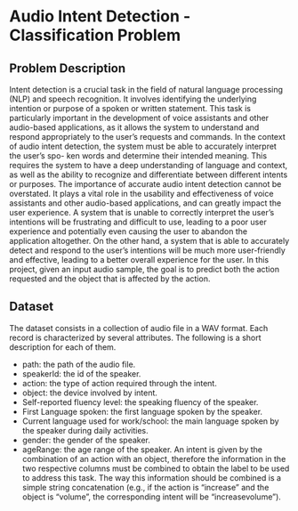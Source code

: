 # Audio Intent Detection - Classification Problem

## Problem Description
Intent detection is a crucial task in the field of natural language processing (NLP) and speech recognition.
It involves identifying the underlying intention or purpose of a spoken or written statement. This task
is particularly important in the development of voice assistants and other audio-based applications, as it
allows the system to understand and respond appropriately to the user’s requests and commands.
In the context of audio intent detection, the system must be able to accurately interpret the user’s spo-
ken words and determine their intended meaning. This requires the system to have a deep understanding
of language and context, as well as the ability to recognize and differentiate between different intents or
purposes.
The importance of accurate audio intent detection cannot be overstated. It plays a vital role in the
usability and effectiveness of voice assistants and other audio-based applications, and can greatly impact
the user experience. A system that is unable to correctly interpret the user’s intentions will be frustrating
and difficult to use, leading to a poor user experience and potentially even causing the user to abandon
the application altogether. On the other hand, a system that is able to accurately detect and respond to
the user’s intentions will be much more user-friendly and effective, leading to a better overall experience
for the user.
In this project, given an input audio sample, the goal is to predict both the action requested and the object 
that is affected by the action.

## Dataset 
The dataset consists in a collection of audio file in a WAV format. Each record is characterized by several
attributes. The following is a short description for each of them.
* path: the path of the audio file.
* speakerId: the id of the speaker.
* action: the type of action required through the intent.
* object: the device involved by intent.
* Self-reported fluency level: the speaking fluency of the speaker.
* First Language spoken: the first language spoken by the speaker.
* Current language used for work/school: the main language spoken by the speaker during daily activities.
* gender: the gender of the speaker.
* ageRange: the age range of the speaker.
An intent is given by the combination of an action with an object, therefore the information in the two
respective columns must be combined to obtain the label to be used to address this task. The way this
information should be combined is a simple string concatenation (e.g., if the action is “increase” and the
object is “volume”, the corresponding intent will be “increasevolume”).

